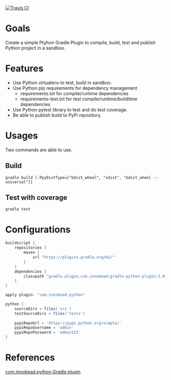 [![Travis CI](https://travis-ci.org/innobead/pygradle.svg)](https://travis-ci.org/innobead/pygradle)

# Goals
Create a simple Ptyhon Gradle Plugin to compile, build, test and publish Python project in a sandbox. 

# Features
* Use Python virtualenv to test, build in sandbox.
* Use Python pip requirements for dependency management
  * requirements.txt for compile/runtime dependencies
  * requirements-test.txt for test compile/runtime/buildtime dependencies
* Use Python pytest library to test and do test coverage.
* Be able to publish build to PyPi repository.

# Usages
Two commands are able to use.
## Build
`gradle build [-PpyDistType=["bdist_wheel", "sdist", "bdist_wheel --universal"]]`

## Test with coverage
`gradle test`

# Configurations
```groovy
buildscript {
    repositories {
        maven {
            url "https://plugins.gradle.org/m2/"
        }
    }
    dependencies {
        classpath "gradle.plugin.com.innobead:gradle-python-plugin:1.0.16"
    }
}

apply plugin: "com.innobead.python"

python {
    sourceDirs = files('src')
    testSourceDirs = files('tests')
    
    pypiRepoUrl = 'https://pypi.python.org/simple/'
    pypiRepoUsername = 'admin'
    pypiRepoPassword = 'admin123'
}

```

# References
[com.innobead.python Gradle plugin](https://plugins.gradle.org/plugin/com.innobead.python)
